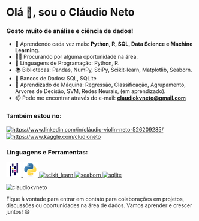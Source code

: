 <h1 align="left">Olá 👋, sou o Cláudio Neto</h1>
<h3 align="left">Gosto muito de análise e ciência de dados!</h3>

- 🌱 Aprendendo cada vez mais: **Python, R, SQL, Data Science e Machine Learning.**
- 👨‍💻 Procurando por alguma oportunidade na área.
- 🐍 Linguagens de Programação: Python, R.
- 📚 Bibliotecas: Pandas, NumPy, SciPy, Scikit-learn, Matplotlib, Seaborn.
- 🏦 Bancos de Dados: SQL, SQLite
- 🤖 Aprendizado de Máquina: Regressão, Classificação, Agrupamento, Árvores de Decisão, SVM, Redes Neurais, (em aprendizado).
- 📫 Pode me encontrar através do e-mail: **claudiokvneto@gmail.com**

<h3 align="left">Também estou no:</h3>
<p align="left">
<a href="www.linkedin.com/in/cláudio-violin-neto-526209285/" target="blank"><img align="center" src="https://raw.githubusercontent.com/rahuldkjain/github-profile-readme-generator/master/src/images/icons/Social/linked-in-alt.svg" alt="https://www.linkedin.com/in/cláudio-violin-neto-526209285/" height="30" width="40" /></a>
<a href="https://kaggle.com/https://www.kaggle.com/cludioneto" target="blank"><img align="center" src="https://raw.githubusercontent.com/rahuldkjain/github-profile-readme-generator/master/src/images/icons/Social/kaggle.svg" alt="https://www.kaggle.com/cludioneto" height="30" width="40" /></a>
</p>

<h3 align="left">Linguagens e Ferramentas:</h3>
<p align="left"> <a href="https://pandas.pydata.org/" target="_blank" rel="noreferrer"> <img src="https://raw.githubusercontent.com/devicons/devicon/2ae2a900d2f041da66e950e4d48052658d850630/icons/pandas/pandas-original.svg" alt="pandas" width="40" height="40"/> </a> <a href="https://www.python.org" target="_blank" rel="noreferrer"> <img src="https://raw.githubusercontent.com/devicons/devicon/master/icons/python/python-original.svg" alt="python" width="40" height="40"/> </a> <a href="https://scikit-learn.org/" target="_blank" rel="noreferrer"> <img src="https://upload.wikimedia.org/wikipedia/commons/0/05/Scikit_learn_logo_small.svg" alt="scikit_learn" width="40" height="40"/> </a> <a href="https://seaborn.pydata.org/" target="_blank" rel="noreferrer"> <img src="https://seaborn.pydata.org/_images/logo-mark-lightbg.svg" alt="seaborn" width="40" height="40"/> </a> <a href="https://www.sqlite.org/" target="_blank" rel="noreferrer"> <img src="https://www.vectorlogo.zone/logos/sqlite/sqlite-icon.svg" alt="sqlite" width="40" height="40"/> </a> </p>

<p><img align="center" src="https://github-readme-stats.vercel.app/api/top-langs?username=claudiokvneto&show_icons=true&locale=en&layout=compact" alt="claudiokvneto" /></p>

Fique à vontade para entrar em contato para colaborações em projetos, discussões ou oportunidades na área de dados. Vamos aprender e crescer juntos! 😄
